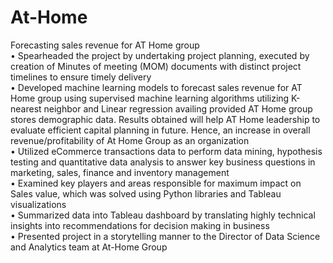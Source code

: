 # At-Home
 Forecasting sales revenue for AT Home group <br>
• Spearheaded the project by undertaking project planning, executed by creation of Minutes of meeting (MOM) documents with distinct project timelines to ensure timely delivery <br>
• Developed machine learning models to forecast sales revenue for AT Home group using supervised machine learning algorithms utilizing K-nearest neighbor and Linear regression availing provided AT Home group stores demographic data. Results obtained will help AT Home leadership to evaluate efficient capital planning in future. Hence, an increase in overall revenue/profitability of At Home Group as an organization<br>
• Utilized eCommerce transactions data to perform data mining, hypothesis testing and quantitative data analysis to answer key business questions in marketing, sales, finance and inventory management<br>
• Examined key players and areas responsible for maximum impact on Sales value, which was solved using Python libraries and Tableau visualizations<br>
• Summarized data into Tableau dashboard by translating highly technical insights into recommendations for decision making in business<br>
• Presented project in a storytelling manner to the Director of Data Science and Analytics team at At-Home Group<br>
